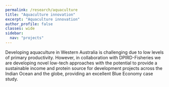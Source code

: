 ```yaml
---
permalink: /research/aquaculture
title: "Aquaculture innovation"
excerpt: "Aquaculture innovation"
author_profile: false
classes: wide
sidebar:
  nav: "projects"
---
```

Developing aquaculture in Western Australia is challenging due to low levels of primary productivity. However, in collaboration with DPIRD-Fisheries we are developing novel low-tech approaches with the potential to provide a sustainable income and protein source for development projects across the Indian Ocean and the globe, providing an excellent Blue Economy case study.
